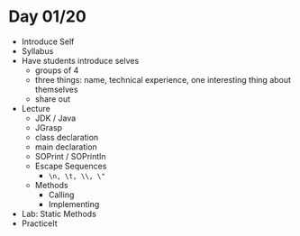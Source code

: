 # Day 01/20

+ Introduce Self
+ Syllabus
+ Have students introduce selves
  + groups of 4
  + three things: name, technical experience, one interesting thing about themselves
  + share out
+ Lecture
  - JDK / Java
  - JGrasp
  - class declaration
  - main declaration
  - SOPrint / SOPrintln
  - Escape Sequences
    - `\n, \t, \\, \"`
  - Methods
    - Calling
    - Implementing
+ Lab: Static Methods
+ PracticeIt
